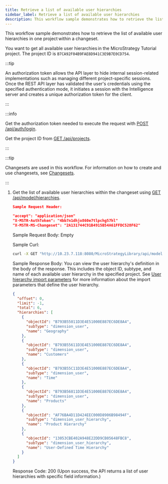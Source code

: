 ```yaml
---
title: Retrieve a list of available user hierarchies
sidebar_label: Retrieve a list of available user hierarchies
description: This workflow sample demonstrates how to retrieve the list of available user hierarchies in one project within a changeset.
---
```


<Available since="2021 Update 2" />

This workflow sample demonstrates how to retrieve the list of available user hierarchies in one project within a changeset.

You want to get all available user hierarchies in the MicroStrategy Tutorial project. The project ID is `B7CA92F04B9FAE8D941C3E9B7E0CD754`.

:::tip

An authorization token allows the API layer to hide internal session-related implementations such as managing different project-specific sessions. Once the REST API layer has validated the user's credentials using the specified authentication mode, it initiates a session with the Intelligence server and creates a unique authorization token for the client.

:::

:::info

Get the authorization token needed to execute the request with [POST /api/auth/login](https://demo.microstrategy.com/MicroStrategyLibrary/api-docs/index.html#/Authentication/postLogin).

Get the project ID from [GET /api/projects](https://demo.microstrategy.com/MicroStrategyLibrary/api-docs/index.html#/Projects/getProjects_1).

:::

:::tip

Changesets are used in this workflow. For information on how to create and use changesets, see [Changesets](/docs/common-workflows/modeling/changesets.md).

:::

1. Get the list of available user hierarchies within the changeset using [GET /api/model/hierarchies](https://demo.microstrategy.com/MicroStrategyLibrary/api-docs/index.html#/User%20Hierarchies/ms-getHierarchies).

   ```json
   Sample Request Header:

   "accept": "application/json"
   "X-MSTR-AuthToken": "4bb7n1dhjo860e7tlpchg57hl"
   "X-MSTR-MS-Changeset": "2A131744C91B4915B54A61FFDC528F62"
   ```

   Sample Request Body: Empty

   Sample Curl:

   ```bash
   curl -X GET "http://10.23.7.118:8080/MicroStrategyLibrary/api/model/hierarchies" -H "accept: application/json" -H "X-MSTR-AuthToken": "4bb7n1dhjo860e7tlpchg57hl" -H "X-MSTR-MS-Changeset: 2A131744C91B4915B54A61FFDC528F62"
   ```

   Sample Response Body: You can view the user hierarchy's definition in the body of the response. This includes the object ID, subtype, and name of each available user hierarchy in the specified project. See [User hierarchy import parameters](user-hierarchy-import-parameters.md) for more information about the import parameters that define the user hierarchy.

   ```json
   {
     "offset": 0,
     "limit": -1,
     "total": 6,
     "hierarchies": [
       {
         "objectId": "B793B55011D3E4E51000E887EC6DE8A4",
         "subType": "dimension_user",
         "name": "Geography"
       },
       {
         "objectId": "B793B55611D3E4E51000E887EC6DE8A4",
         "subType": "dimension_user",
         "name": "Customers"
       },
       {
         "objectId": "B793B55C11D3E4E51000E887EC6DE8A4",
         "subType": "dimension_user",
         "name": "Time"
       },
       {
         "objectId": "B793B56811D3E4E51000E887EC6DE8A4",
         "subType": "dimension_user",
         "name": "Products"
       },
       {
         "objectId": "AF76BA4D11D424EEC000D8906B98494F",
         "subType": "dimension_user_hierarchy",
         "name": "Product Hierarchy"
       },
       {
         "objectId": "13053CBE402A948E22DD9CB05648FBC8",
         "subType": "dimension_user_hierarchy",
         "name": "User-Defined Time Hierarchy"
       }
     ]
   }
   ```

   Response Code: 200 (Upon success, the API returns a list of user hierarchies with specific field information.)
